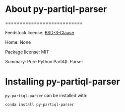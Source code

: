 # About py-partiql-parser
===========================

Feedstock license: [BSD-3-Clause](https://github.com/AnacondaRecipes/py-partiql-parser-feedstock/blob/main/LICENSE)

Home: None

Package license: MIT

Summary: Pure Python PartiQL Parser

Installing py-partiql-parser
================

`py-partiql-parser` can be installed with:

```
conda install py-partiql-parser
```